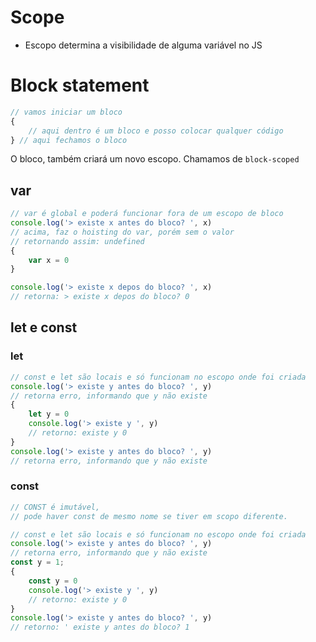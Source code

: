 # Scope

* Escopo determina a visibilidade de alguma variável no JS

# Block statement
```js
// vamos iniciar um bloco
{
    // aqui dentro é um bloco e posso colocar qualquer código
} // aqui fechamos o bloco
```

O bloco, também criará um novo escopo. Chamamos de `block-scoped`

## var
```js
// var é global e poderá funcionar fora de um escopo de bloco
console.log('> existe x antes do bloco? ', x)
// acima, faz o hoisting do var, porém sem o valor
// retornando assim: undefined
{
    var x = 0
}

console.log('> existe x depos do bloco? ', x)
// retorna: > existe x depos do bloco? 0
```

## let e const

### let
```js
// const e let são locais e só funcionam no escopo onde foi criada
console.log('> existe y antes do bloco? ', y)
// retorna erro, informando que y não existe
{
    let y = 0
    console.log('> existe y ', y)
    // retorno: existe y 0
}
console.log('> existe y antes do bloco? ', y)
// retorna erro, informando que y não existe
```

### const
```js
// CONST é imutável,
// pode haver const de mesmo nome se tiver em scopo diferente.

// const e let são locais e só funcionam no escopo onde foi criada
console.log('> existe y antes do bloco? ', y)
// retorna erro, informando que y não existe
const y = 1;
{
    const y = 0
    console.log('> existe y ', y)
    // retorno: existe y 0
}
console.log('> existe y antes do bloco? ', y)
// retorno: ' existe y antes do bloco? 1
```